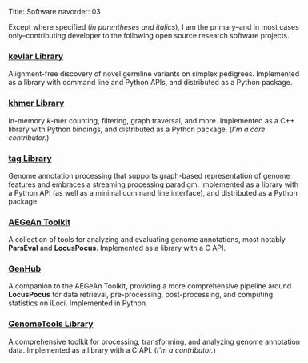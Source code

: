 Title: Software
navorder: 03

<div style="width: 42em;">

Except where specified (<em>in parentheses and italics</em>), I am the primary–and in most cases only–contributing developer to the following open source research software projects.

<h3><a href="http://kevlar.readthedocs.io/">kevlar Library</a></h3>

Alignment-free discovery of novel germline variants on simplex pedigrees.
Implemented as a library with command line and Python APIs, and distributed as a Python package.

<h3><a href="http://khmer.readthedocs.io/">khmer Library</a></h3>

In-memory <em>k</em>-mer counting, filtering, graph traversal, and more.
Implemented as a C++ library with Python bindings, and distributed as a Python package.
(<em>I'm a core contributor.</em>)

<h3><a href="http://tag.readthedocs.io/">tag Library</a></h3>

Genome annotation processing that supports graph-based representation of genome features and embraces a streaming processing paradigm.
Implemented as a library with a Python API (as well as a minimal command line interface), and distributed as a Python package.

<h3><a href="http://brendelgroup.github.io/AEGeAn">AEGeAn Toolkit</a></h3>

A collection of tools for analyzing and evaluating genome annotations, most notably <strong>ParsEval</strong> and <strong>LocusPocus</strong>.
Implemented as a library with a C API.

<h3><a href="http://standage.github.io/genhub">GenHub</a></h3>

A companion to the AEGeAn Toolkit, providing a more comprehensive pipeline around <strong>LocusPocus</strong> for data retrieval, pre-processing, post-processing, and computing statistics on iLoci.
Implemented in Python.

<h3><a href="http://genometools.org/">GenomeTools Library</a></h3>

A comprehensive toolkit for processing, transforming, and analyzing genome annotation data.
Implemented as a library with a C API.
(<em>I'm a contributor.</em>)

</div>
